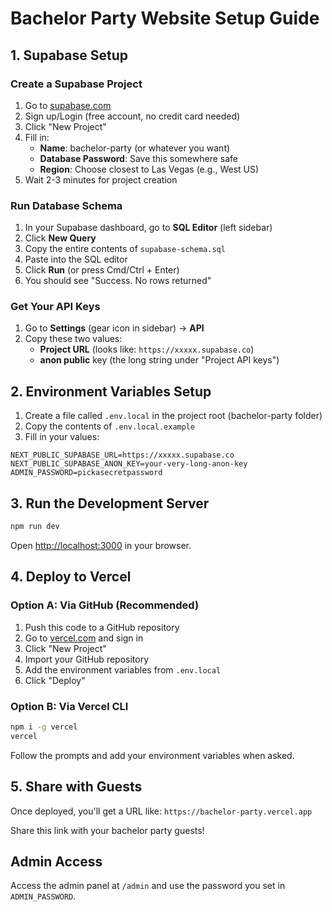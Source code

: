 # Bachelor Party Website Setup Guide

## 1. Supabase Setup

### Create a Supabase Project
1. Go to [supabase.com](https://supabase.com)
2. Sign up/Login (free account, no credit card needed)
3. Click "New Project"
4. Fill in:
   - **Name**: bachelor-party (or whatever you want)
   - **Database Password**: Save this somewhere safe
   - **Region**: Choose closest to Las Vegas (e.g., West US)
5. Wait 2-3 minutes for project creation

### Run Database Schema
1. In your Supabase dashboard, go to **SQL Editor** (left sidebar)
2. Click **New Query**
3. Copy the entire contents of `supabase-schema.sql`
4. Paste into the SQL editor
5. Click **Run** (or press Cmd/Ctrl + Enter)
6. You should see "Success. No rows returned"

### Get Your API Keys
1. Go to **Settings** (gear icon in sidebar) → **API**
2. Copy these two values:
   - **Project URL** (looks like: `https://xxxxx.supabase.co`)
   - **anon public** key (the long string under "Project API keys")

## 2. Environment Variables Setup

1. Create a file called `.env.local` in the project root (bachelor-party folder)
2. Copy the contents of `.env.local.example`
3. Fill in your values:
```env
NEXT_PUBLIC_SUPABASE_URL=https://xxxxx.supabase.co
NEXT_PUBLIC_SUPABASE_ANON_KEY=your-very-long-anon-key
ADMIN_PASSWORD=pickasecretpassword
```

## 3. Run the Development Server

```bash
npm run dev
```

Open [http://localhost:3000](http://localhost:3000) in your browser.

## 4. Deploy to Vercel

### Option A: Via GitHub (Recommended)
1. Push this code to a GitHub repository
2. Go to [vercel.com](https://vercel.com) and sign in
3. Click "New Project"
4. Import your GitHub repository
5. Add the environment variables from `.env.local`
6. Click "Deploy"

### Option B: Via Vercel CLI
```bash
npm i -g vercel
vercel
```
Follow the prompts and add your environment variables when asked.

## 5. Share with Guests

Once deployed, you'll get a URL like: `https://bachelor-party.vercel.app`

Share this link with your bachelor party guests!

## Admin Access

Access the admin panel at `/admin` and use the password you set in `ADMIN_PASSWORD`.
